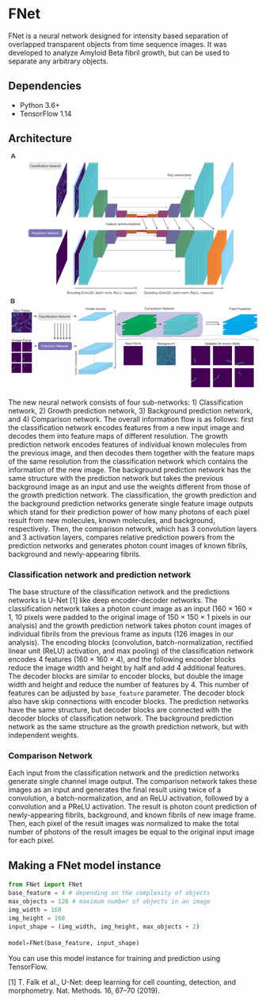 # FNet

FNet is a neural network designed for intensity based separation of overlapped transparent objects from time sequence images. It was developed to analyze Amyloid Beta fibril growth, but can be used to separate any arbitrary objects.

## Dependencies
* Python 3.6+
* TensorFlow 1.14

## Architecture
![FNet](FNet.png)

The new neural network consists of four sub-networks: 1) Classification network, 2) Growth prediction network, 3) Background prediction network, and 4) Comparison network. The overall information flow is as follows: first the classification network encodes features from a new input image and decodes them into feature maps of different resolution. The growth prediction network encodes features of individual known molecules from the previous image, and then decodes them together with the feature maps of the same resolution from the classification network which contains the information of the new image. The background prediction network has the same structure with the prediction network but takes the previous background image as an input and use the weights different from those of the growth prediction network. The classification, the growth prediction and the background prediction networks generate single feature image outputs which stand for their prediction power of how many photons of each pixel result from new molecules, known molecules, and background, respectively. Then, the comparison network, which has 3 convolution layers and 3 activation layers, compares relative prediction powers from the prediction networks and generates photon count images of known fibrils, background and newly-appearing fibrils.

### Classification network and prediction network
The base structure of the classification network and the predictions networks is U-Net [1] like deep encoder-decoder networks. The classification network takes a photon count image as an input (160 × 160 × 1, 10 pixels were padded to the original image of 150 × 150 × 1 pixels in our analysis) and the growth prediction network takes photon count images of individual fibrils from the previous frame as inputs (126 images in our analysis). The encoding blocks (convolution, batch-normalization, rectified linear unit (ReLU) activation, and max pooling) of the classification network encodes 4 features (160 × 160 × 4), and the following encoder blocks reduce the image width and height by half and add 4 additional features. The decoder blocks are similar to encoder blocks, but double the image width and height and reduce the number of features by 4. This number of features can be adjusted by `base_feature` parameter. The decoder block also have skip connections with encoder blocks. The prediction networks have the same structure, but decoder blocks are connected with the decoder blocks of classification network. The background prediction network as the same structure as the growth prediction network, but with independent weights.

### Comparison Network
Each input from the classification network and the prediction networks generate single channel image output. The comparison network takes these images as an input and generates the final result using twice of a convolution, a batch-normalization, and an ReLU activation, followed by a convolution and a PReLU activation. The result is photon count prediction of newly-appearing fibrils, background, and known fibrils of new image frame. Then, each pixel of the result images was normalized to make the total number of photons of the result images be equal to the original input image for each pixel.

## Making a FNet model instance
```Python
from FNet import FNet
base_feature = 4 # depending on the complexity of objects
max_objects = 126 # maximum number of objects in an image
img_width = 160
img_height = 160
input_shape = (img_width, img_height, max_objects + 2)

model=FNet(base_feature, input_shape)
```
You can use this model instance for training and prediction using TensorFlow.

[1] T. Falk et al., U-Net: deep learning for cell counting, detection, and morphometry. Nat. Methods. 16, 67–70 (2019).
